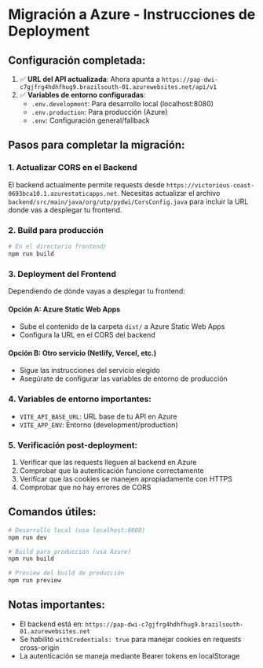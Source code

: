 # Migración a Azure - Instrucciones de Deployment

## Configuración completada:

1. ✅ **URL del API actualizada**: Ahora apunta a `https://pap-dwi-c7gjfrg4hdhfhug9.brazilsouth-01.azurewebsites.net/api/v1`
2. ✅ **Variables de entorno configuradas**: 
   - `.env.development`: Para desarrollo local (localhost:8080)
   - `.env.production`: Para producción (Azure)
   - `.env`: Configuración general/fallback

## Pasos para completar la migración:

### 1. Actualizar CORS en el Backend
El backend actualmente permite requests desde `https://victorious-coast-0693bca10.1.azurestaticapps.net`.
Necesitas actualizar el archivo `backend/src/main/java/org/utp/pydwi/CorsConfig.java` para incluir la URL donde vas a desplegar tu frontend.

### 2. Build para producción
```bash
# En el directorio frontend/
npm run build
```

### 3. Deployment del Frontend
Dependiendo de dónde vayas a desplegar tu frontend:

#### Opción A: Azure Static Web Apps
- Sube el contenido de la carpeta `dist/` a Azure Static Web Apps
- Configura la URL en el CORS del backend

#### Opción B: Otro servicio (Netlify, Vercel, etc.)
- Sigue las instrucciones del servicio elegido
- Asegúrate de configurar las variables de entorno de producción

### 4. Variables de entorno importantes:
- `VITE_API_BASE_URL`: URL base de tu API en Azure
- `VITE_APP_ENV`: Entorno (development/production)

### 5. Verificación post-deployment:
1. Verificar que las requests lleguen al backend en Azure
2. Comprobar que la autenticación funcione correctamente
3. Verificar que las cookies se manejen apropiadamente con HTTPS
4. Comprobar que no hay errores de CORS

## Comandos útiles:

```bash
# Desarrollo local (usa localhost:8080)
npm run dev

# Build para producción (usa Azure)
npm run build

# Preview del build de producción
npm run preview
```

## Notas importantes:
- El backend está en: `https://pap-dwi-c7gjfrg4hdhfhug9.brazilsouth-01.azurewebsites.net`
- Se habilitó `withCredentials: true` para manejar cookies en requests cross-origin
- La autenticación se maneja mediante Bearer tokens en localStorage
